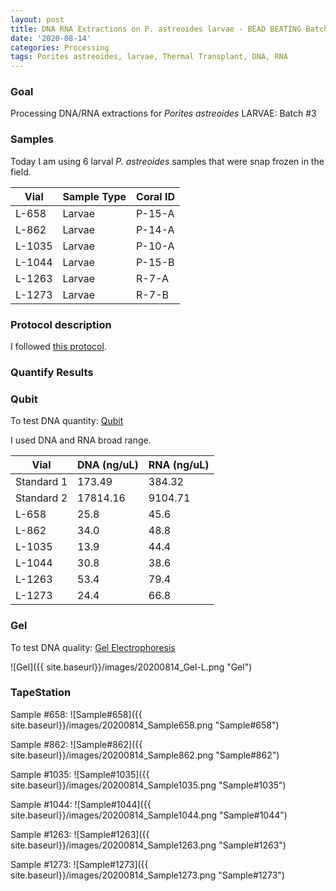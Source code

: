 ```yaml
---
layout: post
title: DNA RNA Extractions on P. astreoides larvae - BEAD BEATING Batch 3
date: '2020-08-14'
categories: Processing
tags: Porites astreoides, larvae, Thermal Transplant, DNA, RNA
---
```



### Goal
Processing DNA/RNA extractions for *Porites astreoides* LARVAE: Batch #3

### Samples

Today I am using 6 larval *P. astreoides* samples that were snap frozen in the field.

| Vial   	| Sample Type 	| Coral ID 	|
|--------	|-------------	|----------	|
| L-658  	| Larvae      	| P-15-A   	|
| L-862  	| Larvae      	| P-14-A   	|
| L-1035 	| Larvae      	| P-10-A   	|
| L-1044 	| Larvae      	| P-15-B   	|
| L-1263 	| Larvae      	| R-7-A    	|
| L-1273 	| Larvae      	| R-7-B    	|

### Protocol description
I followed [this protocol](https://kevinhwong1.github.io/KevinHWong_Notebook/DNA-RNA-Extractions-on-P.-astreoides-larvae-BEAD-BEATING/).

### Quantify Results

### Qubit
To test DNA quantity: [Qubit](https://github.com/emmastrand/EmmaStrand_Notebook/blob/master/_posts/2019-05-31-Qubit-Protocol.md)  

I used DNA and RNA broad range.

| Vial       	| DNA (ng/uL) 	| RNA (ng/uL) 	|
|------------	|-------------	|-------------	|
| Standard 1 	| 173.49      	| 384.32      	|
| Standard 2 	| 17814.16    	| 9104.71     	|
| L-658      	| 25.8        	| 45.6        	|
| L-862      	| 34.0        	| 48.8        	|
| L-1035     	| 13.9        	| 44.4        	|
| L-1044     	| 30.8        	| 38.6        	|
| L-1263     	| 53.4        	| 79.4        	|
| L-1273     	| 24.4        	| 66.8        	|

### Gel

To test DNA quality: [Gel Electrophoresis](https://github.com/emmastrand/EmmaStrand_Notebook/blob/master/_posts/2019-07-16-Gel-Electrophoresis-Protocol.md)

![Gel]({{ site.baseurl}}/images/20200814_Gel-L.png "Gel")

### TapeStation

Sample #658:
![Sample#658]({{ site.baseurl}}/images/20200814_Sample658.png "Sample#658")

Sample #862:
![Sample#862]({{ site.baseurl}}/images/20200814_Sample862.png "Sample#862")

Sample #1035:
![Sample#1035]({{ site.baseurl}}/images/20200814_Sample1035.png "Sample#1035")

Sample #1044:
![Sample#1044]({{ site.baseurl}}/images/20200814_Sample1044.png "Sample#1044")

Sample #1263:
![Sample#1263]({{ site.baseurl}}/images/20200814_Sample1263.png "Sample#1263")

Sample #1273:
![Sample#1273]({{ site.baseurl}}/images/20200814_Sample1273.png "Sample#1273")
